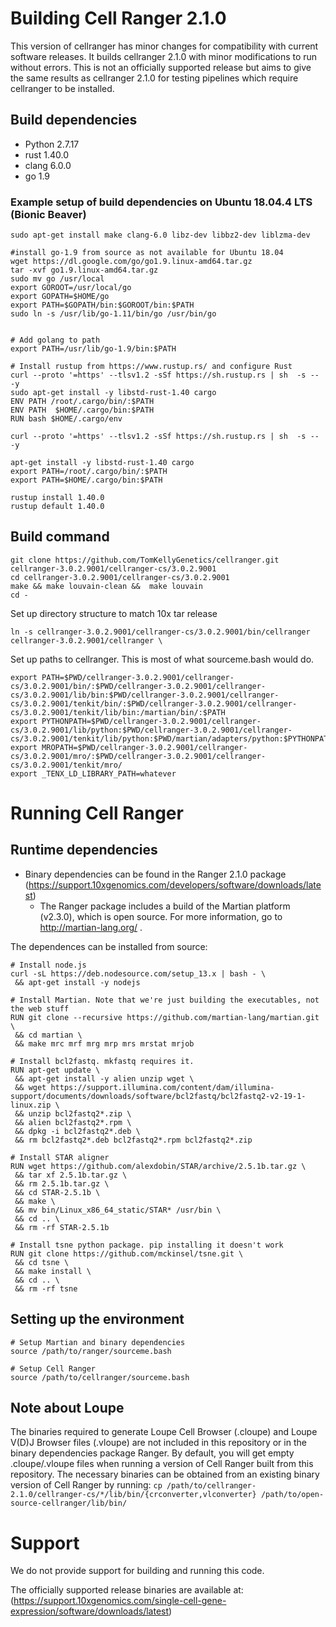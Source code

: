 # Building Cell Ranger 2.1.0

This version of cellranger has minor changes for compatibility with current
software releases. It builds cellranger 2.1.0 with minor modifications to
run without errors. This is not an officially supported release but aims
to give the same results as cellranger 2.1.0 for testing pipelines which
require cellranger to be installed.

## Build dependencies
- Python 2.7.17
- rust 1.40.0
- clang 6.0.0
- go 1.9

### Example setup of build dependencies on Ubuntu 18.04.4 LTS (Bionic Beaver)
```
sudo apt-get install make clang-6.0 libz-dev libbz2-dev liblzma-dev

#install go-1.9 from source as not available for Ubuntu 18.04
wget https://dl.google.com/go/go1.9.linux-amd64.tar.gz
tar -xvf go1.9.linux-amd64.tar.gz
sudo mv go /usr/local
export GOROOT=/usr/local/go
export GOPATH=$HOME/go
export PATH=$GOPATH/bin:$GOROOT/bin:$PATH
sudo ln -s /usr/lib/go-1.11/bin/go /usr/bin/go


# Add golang to path
export PATH=/usr/lib/go-1.9/bin:$PATH

# Install rustup from https://www.rustup.rs/ and configure Rust
curl --proto '=https' --tlsv1.2 -sSf https://sh.rustup.rs | sh  -s -- -y
sudo apt-get install -y libstd-rust-1.40 cargo
ENV PATH /root/.cargo/bin/:$PATH
ENV PATH  $HOME/.cargo/bin:$PATH
RUN bash $HOME/.cargo/env

curl --proto '=https' --tlsv1.2 -sSf https://sh.rustup.rs | sh  -s -- -y

apt-get install -y libstd-rust-1.40 cargo
export PATH=/root/.cargo/bin/:$PATH
export PATH=$HOME/.cargo/bin:$PATH

rustup install 1.40.0
rustup default 1.40.0
```

## Build command
```
git clone https://github.com/TomKellyGenetics/cellranger.git cellranger-3.0.2.9001/cellranger-cs/3.0.2.9001
cd cellranger-3.0.2.9001/cellranger-cs/3.0.2.9001
make && make louvain-clean &&  make louvain
cd -
```

Set up directory structure to match 10x tar release

```
ln -s cellranger-3.0.2.9001/cellranger-cs/3.0.2.9001/bin/cellranger cellranger-3.0.2.9001/cellranger \
```

Set up paths to cellranger. This is most of what sourceme.bash would do.
```
export PATH=$PWD/cellranger-3.0.2.9001/cellranger-cs/3.0.2.9001/bin/:$PWD/cellranger-3.0.2.9001/cellranger-cs/3.0.2.9001/lib/bin:$PWD/cellranger-3.0.2.9001/cellranger-cs/3.0.2.9001/tenkit/bin/:$PWD/cellranger-3.0.2.9001/cellranger-cs/3.0.2.9001/tenkit/lib/bin:/martian/bin/:$PATH
export PYTHONPATH=$PWD/cellranger-3.0.2.9001/cellranger-cs/3.0.2.9001/lib/python:$PWD/cellranger-3.0.2.9001/cellranger-cs/3.0.2.9001/tenkit/lib/python:$PWD/martian/adapters/python:$PYTHONPATH
export MROPATH=$PWD/cellranger-3.0.2.9001/cellranger-cs/3.0.2.9001/mro/:$PWD/cellranger-3.0.2.9001/cellranger-cs/3.0.2.9001/tenkit/mro/
export _TENX_LD_LIBRARY_PATH=whatever
```

# Running Cell Ranger
## Runtime dependencies
- Binary dependencies can be found in the Ranger 2.1.0 package (https://support.10xgenomics.com/developers/software/downloads/latest)
  - The Ranger package includes a build of the Martian platform (v2.3.0), which is open source. For more information, go to http://martian-lang.org/ .

The dependences can be installed from source:
 
```
# Install node.js
curl -sL https://deb.nodesource.com/setup_13.x | bash - \
 && apt-get install -y nodejs

# Install Martian. Note that we're just building the executables, not the web stuff
RUN git clone --recursive https://github.com/martian-lang/martian.git \
 && cd martian \
 && make mrc mrf mrg mrp mrs mrstat mrjob
 
# Install bcl2fastq. mkfastq requires it.
RUN apt-get update \
 && apt-get install -y alien unzip wget \
 && wget https://support.illumina.com/content/dam/illumina-support/documents/downloads/software/bcl2fastq/bcl2fastq2-v2-19-1-linux.zip \
 && unzip bcl2fastq2*.zip \
 && alien bcl2fastq2*.rpm \
 && dpkg -i bcl2fastq2*.deb \
 && rm bcl2fastq2*.deb bcl2fastq2*.rpm bcl2fastq2*.zip

# Install STAR aligner
RUN wget https://github.com/alexdobin/STAR/archive/2.5.1b.tar.gz \
 && tar xf 2.5.1b.tar.gz \
 && rm 2.5.1b.tar.gz \
 && cd STAR-2.5.1b \
 && make \
 && mv bin/Linux_x86_64_static/STAR* /usr/bin \
 && cd .. \
 && rm -rf STAR-2.5.1b

# Install tsne python package. pip installing it doesn't work
RUN git clone https://github.com/mckinsel/tsne.git \
 && cd tsne \
 && make install \
 && cd .. \
 && rm -rf tsne
``` 


## Setting up the environment
```
# Setup Martian and binary dependencies
source /path/to/ranger/sourceme.bash

# Setup Cell Ranger
source /path/to/cellranger/sourceme.bash
```

## Note about Loupe
The binaries required to generate Loupe Cell Browser (.cloupe) and Loupe V(D)J Browser files (.vloupe) are not included in this repository or in the binary dependencies package Ranger. By default, you will get empty .cloupe/.vloupe files when running a version of Cell Ranger built from this repository. The necessary binaries can be obtained from an existing binary version of Cell Ranger by running:
`cp /path/to/cellranger-2.1.0/cellranger-cs/*/lib/bin/{crconverter,vlconverter} /path/to/open-source-cellranger/lib/bin/`

# Support
We do not provide support for building and running this code.

The officially supported release binaries are available at: (https://support.10xgenomics.com/single-cell-gene-expression/software/downloads/latest)

